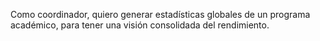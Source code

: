 Como coordinador, quiero generar estadísticas globales de un programa académico, para tener una visión consolidada del rendimiento.